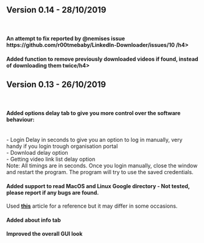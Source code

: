 

<h2>Version 0.14 - 28/10/2019</h2><br>
<h4>An attempt to fix reported by @nemises issue https://github.com/r00tmebaby/LinkedIn-Downloader/issues/10 /h4><br>
<h4>Added function to remove previously downloaded videos if found, instead of downloading them twice/h4>


<h2>Version 0.13 - 26/10/2019</h2><br>
<h4>Added options delay tab to give you more control over the software behaviour:</h4><br>
 - Login Delay in seconds to give you an option to log in manually, very handy if you login trough organisation portal<br>
 - Download delay option<br>
 - Getting video link list delay option<br>
   Note: All timings are in seconds. Once you login manually, close the window and restart the program. The program will try to use the saved credentials.<br>
<h4>Added support to read MacOS and Linux Google directory - Not tested, please report if any bugs are found.</h4>
Used <a href='https://www.howtogeek.com/255653/how-to-find-your-chrome-profile-folder-on-windows-mac-and-linux/'><b>this</b></a> article for a reference  but it may differ in some occasions. 
<h4>Added about info tab</h4>
<h4>Improved the overall GUI look</h4>

